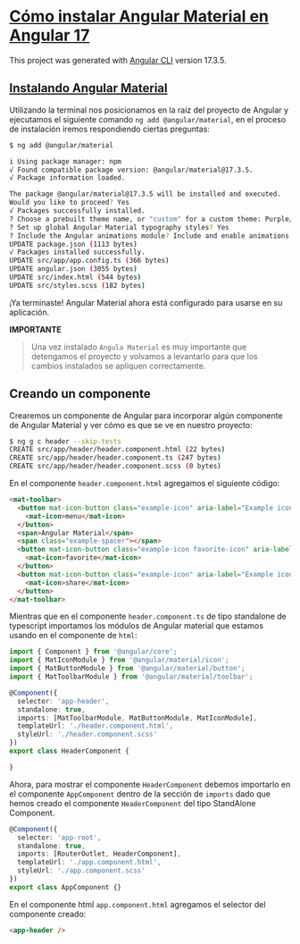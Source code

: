 # [Cómo instalar Angular Material en Angular 17](https://www.youtube.com/watch?v=2izPvkchsoA)

This project was generated with [Angular CLI](https://github.com/angular/angular-cli) version 17.3.5.


## [Instalando Angular Material](https://material.angular.io/guide/getting-started)

Utilizando la terminal nos posicionamos en la raíz del proyecto de Angular y ejecutamos el siguiente comando `ng add @angular/material`, en el proceso de instalación iremos respondiendo ciertas preguntas:

```bash
$ ng add @angular/material

i Using package manager: npm
√ Found compatible package version: @angular/material@17.3.5.
√ Package information loaded.

The package @angular/material@17.3.5 will be installed and executed.
Would you like to proceed? Yes
√ Packages successfully installed.
? Choose a prebuilt theme name, or "custom" for a custom theme: Purple/Green [ Preview: https://material.angular.io?theme=purple-green ]
? Set up global Angular Material typography styles? Yes
? Include the Angular animations module? Include and enable animations
UPDATE package.json (1113 bytes)
√ Packages installed successfully.
UPDATE src/app/app.config.ts (366 bytes)
UPDATE angular.json (3055 bytes)
UPDATE src/index.html (544 bytes)
UPDATE src/styles.scss (182 bytes)
```

¡Ya terminaste! Angular Material ahora está configurado para usarse en su aplicación.

**IMPORTANTE**

> Una vez instalado `Angula Material` es muy importante que detengamos el proyecto y volvamos a levantarlo para que los cambios instalados se apliquen correctamente.

## Creando un componente

Crearemos un componente de Angular para incorporar algún componente de Angular Material y ver cómo es que se ve en nuestro proyecto:

```bash
$ ng g c header --skip-tests
CREATE src/app/header/header.component.html (22 bytes)
CREATE src/app/header/header.component.ts (247 bytes)
CREATE src/app/header/header.component.scss (0 bytes)
```

En el componente `header.component.html` agregamos el siguiente código:

```html
<mat-toolbar>
  <button mat-icon-button class="example-icon" aria-label="Example icon-button with menu icon">
    <mat-icon>menu</mat-icon>
  </button>
  <span>Angular Material</span>
  <span class="example-spacer"></span>
  <button mat-icon-button class="example-icon favorite-icon" aria-label="Example icon-button with heart icon">
    <mat-icon>favorite</mat-icon>
  </button>
  <button mat-icon-button class="example-icon" aria-label="Example icon-button with share icon">
    <mat-icon>share</mat-icon>
  </button>
</mat-toolbar>
```

Mientras que en el componente `header.component.ts` de tipo standalone de typescript importamos los módulos de Angular material que estamos usando en el componente de `html`:

```typescript
import { Component } from '@angular/core';
import { MatIconModule } from '@angular/material/icon';
import { MatButtonModule } from '@angular/material/button';
import { MatToolbarModule } from '@angular/material/toolbar';

@Component({
  selector: 'app-header',
  standalone: true,
  imports: [MatToolbarModule, MatButtonModule, MatIconModule],
  templateUrl: './header.component.html',
  styleUrl: './header.component.scss'
})
export class HeaderComponent {

}
```

Ahora, para mostrar el componente `HeaderComponent` debemos importarlo en el componente `AppComponent` dentro de la sección de `imports` dado que
hemos creado el componente `HeaderComponent` del tipo StandAlone Component.

```typescript
@Component({
  selector: 'app-root',
  standalone: true,
  imports: [RouterOutlet, HeaderComponent],
  templateUrl: './app.component.html',
  styleUrl: './app.component.scss'
})
export class AppComponent {}
```

En el componente html `app.component.html` agregamos el selector del componente creado:

```html
<app-header />
```


